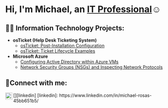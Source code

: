 <h1>Hi, I'm Michael, an <a href="https://www.linkedin.com/in/michael-rosas-45bb651b5/">IT Professional</a>☺</h1>

<h2>👨‍💻 Information Technology Projects:</h2>

- <b>osTicket (Help Desk Ticketing System)</b>
  - [osTicket: Post-Installation Configuration](https://github.com/michaelrosas806/post-install-config)
  - [osTicket: Ticket Lifecycle Examples](https://github.com/michaelrosas806/ticket-lifecycle)
- <b>Microsoft Azure</b>
  - [Configuring Active Directory within Azure VMs](https://github.com/michaelrosas806/configure-ad)
  - [Network Security Groups (NSGs) and Inspecting Network Protocols](https://github.com/michaelrosas806/azure-network-protocols)
<h2>🤳Connect with me:</h2>
[<img align="left" alt="Josh | LinkedIn" width="22px" src="https://cdn.jsdelivr.net/npm/simple-icons@v3/icons/linkedin.svg" />][linkedin]
[linkedin]: https://www.linkedin.com/in/michael-rosas-45bb651b5/
